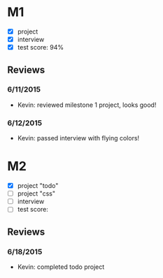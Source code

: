 # M1

- [x] project
- [x] interview
- [x] test score: 94%

## Reviews

### 6/11/2015

- Kevin: reviewed milestone 1 project, looks good!

### 6/12/2015

- Kevin: passed interview with flying colors!

# M2

- [x] project "todo"
- [ ] project "css"
- [ ] interview
- [ ] test score:

## Reviews

### 6/18/2015
- Kevin: completed todo project
